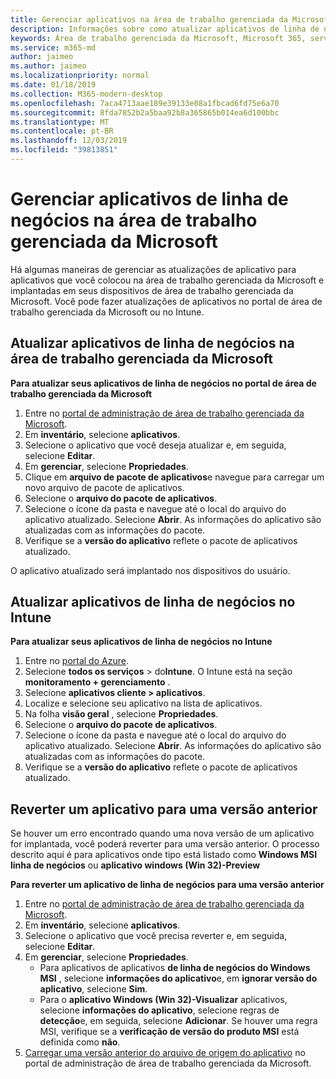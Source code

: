 ```yaml
---
title: Gerenciar aplicativos na área de trabalho gerenciada da Microsoft
description: Informações sobre como atualizar aplicativos de linha de negócios implantados em dispositivos de área de trabalho gerenciada da Microsoft
keywords: Área de trabalho gerenciada da Microsoft, Microsoft 365, serviço, documentação
ms.service: m365-md
author: jaimeo
ms.author: jaimeo
ms.localizationpriority: normal
ms.date: 01/18/2019
ms.collection: M365-modern-desktop
ms.openlocfilehash: 7aca4713aae189e39133e08a1fbcad6fd75e6a70
ms.sourcegitcommit: 8fda7852b2a5baa92b8a365865b014ea6d100bbc
ms.translationtype: MT
ms.contentlocale: pt-BR
ms.lasthandoff: 12/03/2019
ms.locfileid: "39813851"
---
```

# <a name="manage-line-of-business-apps-in-microsoft-managed-desktop"></a>Gerenciar aplicativos de linha de negócios na área de trabalho gerenciada da Microsoft

<!--Application management -->

Há algumas maneiras de gerenciar as atualizações de aplicativo para aplicativos que você colocou na área de trabalho gerenciada da Microsoft e implantadas em seus dispositivos de área de trabalho gerenciada da Microsoft. Você pode fazer atualizações de aplicativos no portal de área de trabalho gerenciada da Microsoft ou no Intune. 

<span id="update-app-mmd" />

## <a name="update-line-of-business-apps-in-microsoft-managed-desktop"></a>Atualizar aplicativos de linha de negócios na área de trabalho gerenciada da Microsoft

**Para atualizar seus aplicativos de linha de negócios no portal de área de trabalho gerenciada da Microsoft**
1. Entre no [portal de administração de área de trabalho gerenciada da Microsoft](https://aka.ms/mmdportal).
2. Em **inventário**, selecione **aplicativos**.  
3. Selecione o aplicativo que você deseja atualizar e, em seguida, selecione **Editar**.
4. Em **gerenciar**, selecione **Propriedades**. 
5. Clique em **arquivo de pacote de aplicativos**e navegue para carregar um novo arquivo de pacote de aplicativos.
6. Selecione o **arquivo do pacote de aplicativos**.
7. Selecione o ícone da pasta e navegue até o local do arquivo do aplicativo atualizado. Selecione **Abrir**. As informações do aplicativo são atualizadas com as informações do pacote.
8. Verifique se a **versão do aplicativo** reflete o pacote de aplicativos atualizado. 

O aplicativo atualizado será implantado nos dispositivos do usuário.

<span id="update-app-intune" />

## <a name="update-line-of-business-apps-in-intune"></a>Atualizar aplicativos de linha de negócios no Intune

**Para atualizar seus aplicativos de linha de negócios no Intune**
1. Entre no [portal do Azure](https://portal.azure.com).
2. Selecione **todos os serviços** > do**Intune**. O Intune está na seção **monitoramento + gerenciamento** .
3. Selecione **aplicativos cliente > aplicativos**.
4. Localize e selecione seu aplicativo na lista de aplicativos.
5. Na folha **visão geral** , selecione **Propriedades**.
6. Selecione o **arquivo do pacote de aplicativos**.
7. Selecione o ícone da pasta e navegue até o local do arquivo do aplicativo atualizado. Selecione **Abrir**. As informações do aplicativo são atualizadas com as informações do pacote.
8. Verifique se a **versão do aplicativo** reflete o pacote de aplicativos atualizado.

<span id="roll-back-app-mmd" />

## <a name="roll-back-an-app-to-a-previous-version"></a>Reverter um aplicativo para uma versão anterior

Se houver um erro encontrado quando uma nova versão de um aplicativo for implantada, você poderá reverter para uma versão anterior. O processo descrito aqui é para aplicativos onde tipo está listado como **Windows MSI linha de negócios** ou **aplicativo windows (Win 32)-Preview**

**Para reverter um aplicativo de linha de negócios para uma versão anterior**

1. Entre no [portal de administração de área de trabalho gerenciada da Microsoft](https://aka.ms/mmdportal).
2. Em **inventário**, selecione **aplicativos**.  
3. Selecione o aplicativo que você precisa reverter e, em seguida, selecione **Editar**.
4. Em **gerenciar**, selecione **Propriedades**. 
    - Para aplicativos de aplicativos **de linha de negócios do Windows MSI** , selecione **informações do aplicativo**e, em **ignorar versão do aplicativo**, selecione **Sim**.
    - Para o **aplicativo Windows (Win 32)-Visualizar** aplicativos, selecione **informações do aplicativo**, selecione regras de **detecção**e, em seguida, selecione **Adicionar**. 
    Se houver uma regra MSI, verifique se a **verificação de versão do produto MSI** está definida como **não**.
5. [Carregar uma versão anterior do arquivo de origem do aplicativo](../get-started/deploy-apps.md) no portal de administração de área de trabalho gerenciada da Microsoft.  

